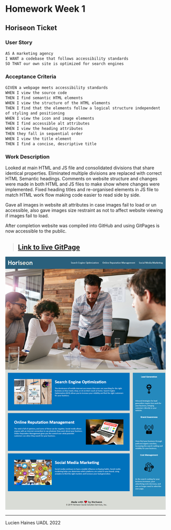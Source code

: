 # Homework Week 1
## Horiseon Ticket

### User Story
```
AS A marketing agency
I WANT a codebase that follows accessibility standards
SO THAT our own site is optimized for search engines
```

### Acceptance Criteria
```
GIVEN a webpage meets accessibility standards
WHEN I view the source code
THEN I find semantic HTML elements
WHEN I view the structure of the HTML elements
THEN I find that the elements follow a logical structure independent of styling and positioning
WHEN I view the icon and image elements
THEN I find accessible alt attributes
WHEN I view the heading attributes
THEN they fall in sequential order
WHEN I view the title element
THEN I find a concise, descriptive title
```
### Work Description
Looked at main HTML and JS file and consolidated divisions that share identical properties. Eliminated multiple divisions are replaced with correct HTML Semantic headings. Comments on website structure and changes were made in both HTML and JS files to make show where changes were implemented. Fixed heading titles and re-organised elements in JS file to match HTML work flow making code easier to read side by side.

Gave all images in website alt attributes in case images fail to load or un accessible, also gave images size restraint as not to affect website viewing if images fail to load.

After completion website was compiled into GitHub and using GitPages is now accessible to the public.

>## [**Link to live GitPage**](https://lucienpep.github.io/Week-1-Homework/)

![horiseon webpage](./assets/images/lucienpep.github.io_Week-1-Homework_.png)

---
Lucien Haines UADL 2022
